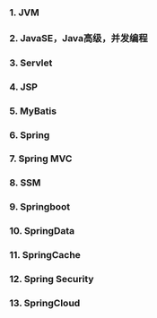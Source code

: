 ### 1. JVM
### 2. JavaSE，Java高级，并发编程
### 3. Servlet
### 4. JSP
### 5. MyBatis
### 6. Spring
### 7. Spring MVC
### 8. SSM
### 9. Springboot
### 10. SpringData
### 11. SpringCache
### 12. Spring Security
### 13. SpringCloud
